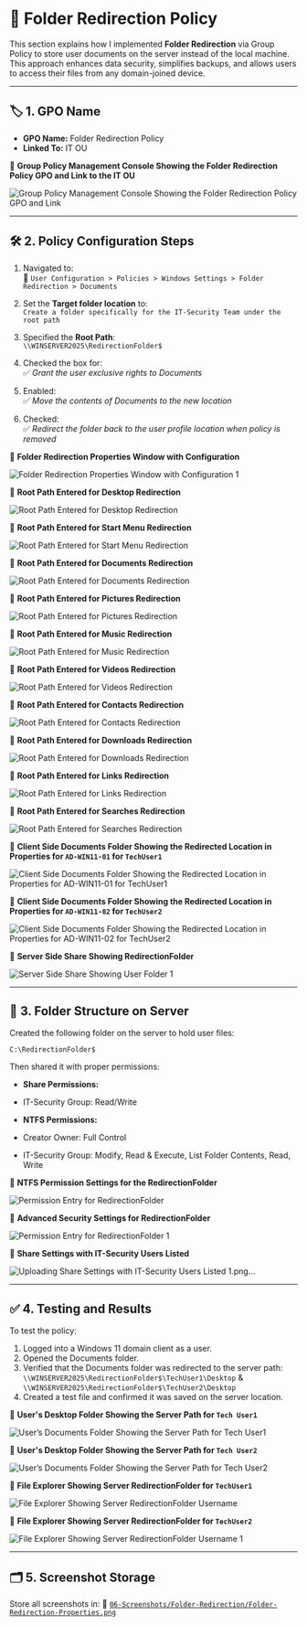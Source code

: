 # 📁 Folder Redirection Policy

This section explains how I implemented **Folder Redirection** via Group Policy to store user documents on the server instead of the local machine. This approach enhances data security, simplifies backups, and allows users to access their files from any domain-joined device.

---

## 🏷️ 1. GPO Name

- **GPO Name:** Folder Redirection Policy  
- **Linked To:** IT OU

📸 **Group Policy Management Console Showing the Folder Redirection Policy GPO and Link to the IT OU**

![Group Policy Management Console Showing the Folder Redirection Policy GPO and Link](https://github.com/user-attachments/assets/78578631-780a-4254-b005-4f7e80a13ae2)

---

## 🛠️ 2. Policy Configuration Steps

1. Navigated to:  
   📂 `User Configuration > Policies > Windows Settings > Folder Redirection > Documents`

2. Set the **Target folder location** to:  
   `Create a folder specifically for the IT-Security Team under the root path`

3. Specified the **Root Path**:  
   `\\WINSERVER2025\RedirectionFolder$`

4. Checked the box for:  
   ✅ *Grant the user exclusive rights to Documents*

5. Enabled:  
   ✅ *Move the contents of Documents to the new location*

6. Checked:  
   ✅ *Redirect the folder back to the user profile location when policy is removed*

📸 **Folder Redirection Properties Window with Configuration**

![Folder Redirection Properties Window with Configuration 1](https://github.com/user-attachments/assets/f101a6fc-36ae-4897-9032-90669ca327fe)

📸 **Root Path Entered for Desktop Redirection**

![Root Path Entered for Desktop Redirection](https://github.com/user-attachments/assets/b201c77a-9927-4c42-a14a-7303c51c0200)

📸 **Root Path Entered for  Start Menu Redirection**

![Root Path Entered for Start Menu Redirection](https://github.com/user-attachments/assets/f83c5981-4568-44e6-b67f-a94b507fb0f6)

📸 **Root Path Entered for Documents Redirection**

![Root Path Entered for Documents Redirection](https://github.com/user-attachments/assets/5dede761-b8ed-4496-b58d-b7f6e940a193)

📸 **Root Path Entered for Pictures Redirection**

![Root Path Entered for Pictures Redirection](https://github.com/user-attachments/assets/9e474143-a0b3-4666-9408-bfb5f6f15ad3)

📸 **Root Path Entered for Music Redirection**

![Root Path Entered for Music Redirection](https://github.com/user-attachments/assets/36b9b6fe-296e-41a3-a6c5-aa4c21b74e3d)

📸 **Root Path Entered for Videos Redirection**

![Root Path Entered for Videos Redirection](https://github.com/user-attachments/assets/ad42d36e-adb6-4d45-8bc6-43de2647b21a)

📸 **Root Path Entered for Contacts Redirection**

![Root Path Entered for Contacts Redirection](https://github.com/user-attachments/assets/a2bfcfc2-7774-4c17-9ad0-9f9591e9a222)

📸 **Root Path Entered for Downloads Redirection**

![Root Path Entered for Downloads Redirection](https://github.com/user-attachments/assets/53b375b8-9506-433e-bec3-cf5510f29ba8)

📸 **Root Path Entered for Links Redirection**

![Root Path Entered for Links Redirection](https://github.com/user-attachments/assets/e80ebe1a-2e59-4378-95c4-8416360cb9b6)

📸 **Root Path Entered for Searches Redirection**

![Root Path Entered for Searches Redirection](https://github.com/user-attachments/assets/a817a2ad-fc0f-43de-b49c-57e20fc29ee1)

📸 **Client Side Documents Folder Showing the Redirected Location in Properties for `AD-WIN11-01` for `TechUser1`**

![Client Side Documents Folder Showing the Redirected Location in Properties for `AD-WIN11-01` for TechUser1](https://github.com/user-attachments/assets/56f0da35-ca0d-4028-844f-b6fcd682b495)

📸 **Client Side Documents Folder Showing the Redirected Location in Properties for `AD-WIN11-02` for `TechUser2`**

![Client Side Documents Folder Showing the Redirected Location in Properties for `AD-WIN11-02` for TechUser2](https://github.com/user-attachments/assets/b28bcece-1d3b-41eb-94a8-dfb6eecc4c2e)

📸 **Server Side Share Showing RedirectionFolder**

![Server Side Share Showing User Folder 1](https://github.com/user-attachments/assets/6a8a2aea-996f-4869-a62c-2b3908a2d71d)

---

## 📂 3. Folder Structure on Server

Created the following folder on the server to hold user files:  

```
C:\RedirectionFolder$
```

Then shared it with proper permissions:

 -  **Share Permissions:**

   - IT-Security Group: Read/Write

-  **NTFS Permissions:**

 -  Creator Owner: Full Control

 -  IT-Security Group: Modify, Read & Execute, List Folder Contents, Read, Write

📸 **NTFS Permission Settings for the RedirectionFolder**

![Permission Entry for RedirectionFolder](https://github.com/user-attachments/assets/2b541fbc-bc37-4898-85f7-815102b0b316)

📸 **Advanced Security Settings for RedirectionFolder**

![Permission Entry for RedirectionFolder 1](https://github.com/user-attachments/assets/ba3bddf5-28c5-4674-bbb5-135f28a028e1)

📸 **Share Settings with IT-Security Users Listed**

![Uploading Share Settings with IT-Security Users Listed 1.png…]()

---

## ✅ 4. Testing and Results

To test the policy:
1. Logged into a Windows 11 domain client as a user.
2. Opened the Documents folder.
3. Verified that the Documents folder was redirected to the server path:
    `\\WINSERVER2025\RedirectionFolder$\TechUser1\Desktop` & `\\WINSERVER2025\RedirectionFolder$\TechUser2\Desktop`
4. Created a test file and confirmed it was saved on the server location.

📸 **User's Desktop Folder Showing the Server Path for `Tech User1`**

![User’s Documents Folder Showing the Server Path for Tech User1](https://github.com/user-attachments/assets/19f86f93-6698-4514-928c-b745fef9b05d)

📸 **User's Desktop Folder Showing the Server Path for `Tech User2`**

![User’s Documents Folder Showing the Server Path for Tech User2](https://github.com/user-attachments/assets/029005e5-fc54-4f02-8981-24c2ec3746ad)

📸 **File Explorer Showing Server RedirectionFolder for `TechUser1`**

![File Explorer Showing Server RedirectionFolder Username](https://github.com/user-attachments/assets/b14480b7-8784-4f4b-9c2a-1a73abe2e16a)

📸 **File Explorer Showing Server RedirectionFolder for `TechUser2`**

![File Explorer Showing Server RedirectionFolder Username 1](https://github.com/user-attachments/assets/c1cf326d-ea46-430a-8077-95e00571f73c)

---

## 🗂️ 5. Screenshot Storage

Store all screenshots in:
📂 [`06-Screenshots/Folder-Redirection/Folder-Redirection-Properties.png`](https://github.com/Hugh-Kumbi/Hugh-Kumbi-Active-Directory-Lab/blob/main/06-Screenshots/XI.%20Folder-Redirection/II.%20Folder-Redirection-Properties.md)
